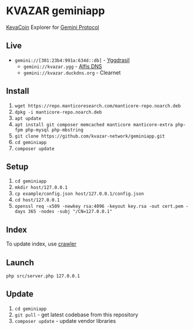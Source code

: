 # KVAZAR geminiapp

[KevaCoin](https://github.com/kevacoin-project/) Explorer for [Gemini Protocol](https://geminiprotocol.net/)

## Live

* `gemini://[301:23b4:991a:634d::db]` - [Yggdrasil](https://github.com/yggdrasil-network/)
  * `gemini://kvazar.ygg` - [Alfis DNS](https://github.com/Revertron/Alfis)
  * `gemini://kvazar.duckdns.org` - Clearnet

## Install

1. `wget https://repo.manticoresearch.com/manticore-repo.noarch.deb`
2. `dpkg -i manticore-repo.noarch.deb`
3. `apt update`
4. `apt install git composer memcached manticore manticore-extra php-fpm php-mysql php-mbstring`
5. `git clone https://github.com/kvazar-network/geminiapp.git`
6. `cd geminiapp`
7. `composer update`

## Setup

1. `cd geminiapp`
2. `mkdir host/127.0.0.1`
3. `cp example/config.json host/127.0.0.1/config.json`
4. `cd host/127.0.0.1`
5. `openssl req -x509 -newkey rsa:4096 -keyout key.rsa -out cert.pem -days 365 -nodes -subj "/CN=127.0.0.1"`

## Index

To update index, use [crawler](https://github.com/kvazar-network/crawler)

## Launch

`php src/server.php 127.0.0.1`

## Update

1. `cd geminiapp`
2. `git pull` - get latest codebase from this repository
3. `composer update` - update vendor libraries